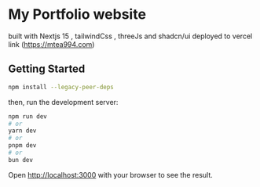 # My Portfolio website

built with Nextjs 15 , tailwindCss , threeJs and shadcn/ui deployed to vercel
link (https://mtea994.com)

## Getting Started

```bash
npm install --legacy-peer-deps
```

then, run the development server:

```bash
npm run dev
# or
yarn dev
# or
pnpm dev
# or
bun dev
```

Open [http://localhost:3000](http://localhost:3000) with your browser to see the result.
